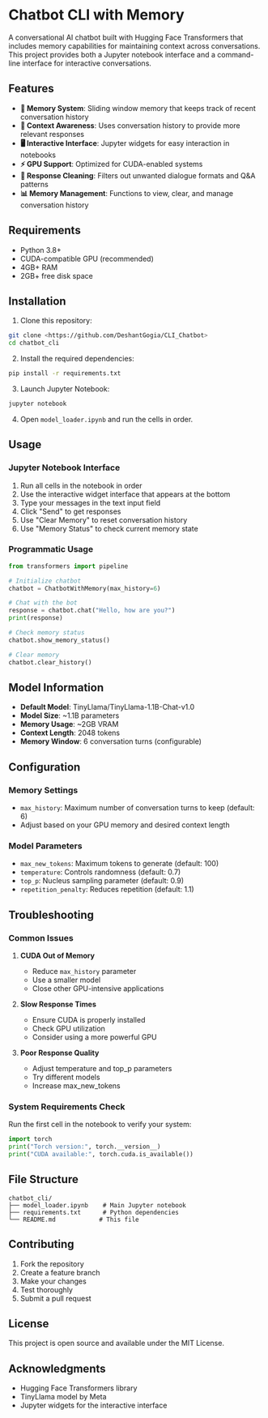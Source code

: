# Chatbot CLI with Memory

A conversational AI chatbot built with Hugging Face Transformers that includes memory capabilities for maintaining context across conversations. This project provides both a Jupyter notebook interface and a command-line interface for interactive conversations.

## Features

- **🧠 Memory System**: Sliding window memory that keeps track of recent conversation history
- **🎯 Context Awareness**: Uses conversation history to provide more relevant responses
- **🖥️ Interactive Interface**: Jupyter widgets for easy interaction in notebooks
- **⚡ GPU Support**: Optimized for CUDA-enabled systems
- **🔧 Response Cleaning**: Filters out unwanted dialogue formats and Q&A patterns
- **📊 Memory Management**: Functions to view, clear, and manage conversation history

## Requirements

- Python 3.8+
- CUDA-compatible GPU (recommended)
- 4GB+ RAM
- 2GB+ free disk space

## Installation

1. Clone this repository:
```bash
git clone <https://github.com/DeshantGogia/CLI_Chatbot>
cd chatbot_cli
```

2. Install the required dependencies:
```bash
pip install -r requirements.txt
```

3. Launch Jupyter Notebook:
```bash
jupyter notebook
```

4. Open `model_loader.ipynb` and run the cells in order.

## Usage

### Jupyter Notebook Interface

1. Run all cells in the notebook in order
2. Use the interactive widget interface that appears at the bottom
3. Type your messages in the text input field
4. Click "Send" to get responses
5. Use "Clear Memory" to reset conversation history
6. Use "Memory Status" to check current memory state

### Programmatic Usage

```python
from transformers import pipeline

# Initialize chatbot
chatbot = ChatbotWithMemory(max_history=6)

# Chat with the bot
response = chatbot.chat("Hello, how are you?")
print(response)

# Check memory status
chatbot.show_memory_status()

# Clear memory
chatbot.clear_history()
```

## Model Information

- **Default Model**: TinyLlama/TinyLlama-1.1B-Chat-v1.0
- **Model Size**: ~1.1B parameters
- **Memory Usage**: ~2GB VRAM
- **Context Length**: 2048 tokens
- **Memory Window**: 6 conversation turns (configurable)

## Configuration

### Memory Settings
- `max_history`: Maximum number of conversation turns to keep (default: 6)
- Adjust based on your GPU memory and desired context length

### Model Parameters
- `max_new_tokens`: Maximum tokens to generate (default: 100)
- `temperature`: Controls randomness (default: 0.7)
- `top_p`: Nucleus sampling parameter (default: 0.9)
- `repetition_penalty`: Reduces repetition (default: 1.1)

## Troubleshooting

### Common Issues

1. **CUDA Out of Memory**
   - Reduce `max_history` parameter
   - Use a smaller model
   - Close other GPU-intensive applications

2. **Slow Response Times**
   - Ensure CUDA is properly installed
   - Check GPU utilization
   - Consider using a more powerful GPU

3. **Poor Response Quality**
   - Adjust temperature and top_p parameters
   - Try different models
   - Increase max_new_tokens

### System Requirements Check

Run the first cell in the notebook to verify your system:
```python
import torch
print("Torch version:", torch.__version__)
print("CUDA available:", torch.cuda.is_available())
```

## File Structure

```
chatbot_cli/
├── model_loader.ipynb    # Main Jupyter notebook
├── requirements.txt      # Python dependencies
└── README.md            # This file
```

## Contributing

1. Fork the repository
2. Create a feature branch
3. Make your changes
4. Test thoroughly
5. Submit a pull request

## License

This project is open source and available under the MIT License.

## Acknowledgments

- Hugging Face Transformers library
- TinyLlama model by Meta
- Jupyter widgets for the interactive interface
